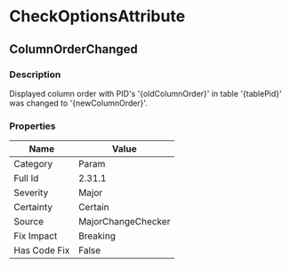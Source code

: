 ﻿---  
uid: MajorChangeChecker_2_31_1  
---

# CheckOptionsAttribute

## ColumnOrderChanged

### Description

Displayed column order with PID's '{oldColumnOrder}' in table '{tablePid}' was changed to '{newColumnOrder}'.

### Properties

| Name         | Value              |
| ------------ | ------------------ |
| Category     | Param              |
| Full Id      | 2.31.1             |
| Severity     | Major              |
| Certainty    | Certain            |
| Source       | MajorChangeChecker |
| Fix Impact   | Breaking           |
| Has Code Fix | False              |
